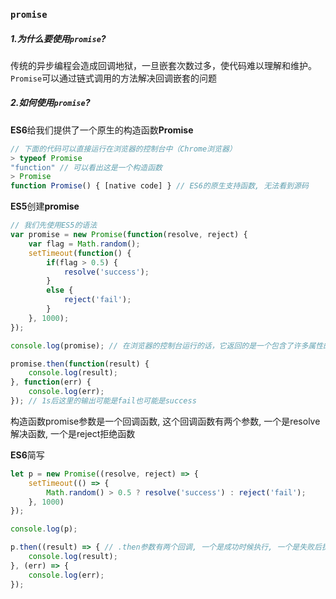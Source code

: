### `promise`

##### 1.为什么要使用`promise`?

传统的异步编程会造成回调地狱，一旦嵌套次数过多，使代码难以理解和维护。`Promise`可以通过链式调用的方法解决回调嵌套的问题

##### 2.如何使用`promise`?

**ES6**给我们提供了一个原生的构造函数**Promise**

````javascript
// 下面的代码可以直接运行在浏览器的控制台中（Chrome浏览器）
> typeof Promise
"function" // 可以看出这是一个构造函数
> Promise
function Promise() { [native code] } // ES6的原生支持函数, 无法看到源码
````

**ES5**创建**promise**

````javascript
// 我们先使用ES5的语法
var promise = new Promise(function(resolve, reject) { 
    var flag = Math.random();
    setTimeout(function() {
        if(flag > 0.5) {
            resolve('success');
        }
        else {
            reject('fail');
        }
    }, 1000);
});

console.log(promise); // 在浏览器的控制台运行的话，它返回的是一个包含了许多属性的Promise对象；在Node.js环境中控制台输出 Promise { <pending> }。

promise.then(function(result) {
    console.log(result);
}, function(err) {
    console.log(err);
}); // 1s后这里的输出可能是fail也可能是success
````

构造函数promise参数是一个回调函数, 这个回调函数有两个参数, 一个是resolve解决函数, 一个是reject拒绝函数

**ES6**简写

````JavaScript
let p = new Promise((resolve, reject) => {
    setTimeout(() => {
        Math.random() > 0.5 ? resolve('success') : reject('fail');
    }, 1000)
});

console.log(p);

p.then((result) => { // .then参数有两个回调, 一个是成功时候执行, 一个是失败后执行, resove和reject分别传递给第一个和第二个函数作为参数
    console.log(result);
}, (err) => {
    console.log(err);
});
````

